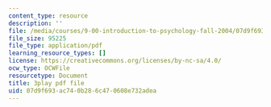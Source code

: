 ```yaml
---
content_type: resource
description: ''
file: /media/courses/9-00-introduction-to-psychology-fall-2004/07d9f693ac740b286c470608e732adea_10491.pdf
file_size: 95225
file_type: application/pdf
learning_resource_types: []
license: https://creativecommons.org/licenses/by-nc-sa/4.0/
ocw_type: OCWFile
resourcetype: Document
title: 3play pdf file
uid: 07d9f693-ac74-0b28-6c47-0608e732adea
---
```

